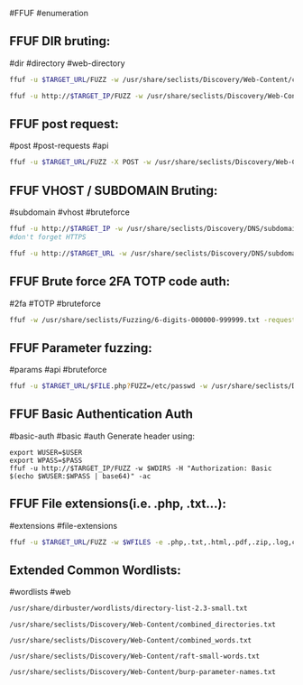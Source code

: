#FFUF #enumeration 

**FFUF DIR bruting:**
---
#dir #directory #web-directory 

```bash
ffuf -u $TARGET_URL/FUZZ -w /usr/share/seclists/Discovery/Web-Content/common.txt
```

```bash
ffuf -u http://$TARGET_IP/FUZZ -w /usr/share/seclists/Discovery/Web-Content/raft-medium-directories.txt -recursion -e *.txt,.php,.html,.bak,.jar,.war,.backup,._backup -ac
```
**FFUF post request:**
---
#post #post-requests #api

```bash
ffuf -u $TARGET_URL/FUZZ -X POST -w /usr/share/seclists/Discovery/Web-Content/raft-medium-directories-lowercase.txt -mc all -fs 50 #-fs - filter results with file size equal to 50
```

**FFUF VHOST / SUBDOMAIN Bruting:**
---
#subdomain #vhost #bruteforce 

```bash
ffuf -u http://$TARGET_IP -w /usr/share/seclists/Discovery/DNS/subdomains-top1million-20000.txt -H "Host: FUZZ.$TARGET_URL" -ac
#don't forget HTTPS
```

```bash
ffuf -u http://$TARGET_URL -w /usr/share/seclists/Discovery/DNS/subdomains-top1million-20000.txt -H "Host: FUZZ.$TARGET_URL" -fs #default size
```

**FFUF Brute force 2FA TOTP code auth:**
---
#2fa #TOTP #bruteforce 

```bash
ffuf -w /usr/share/seclists/Fuzzing/6-digits-000000-999999.txt -request $BURPREQUEST -t 100
```

**FFUF Parameter fuzzing:**
---
#params #api #bruteforce 

```bash
ffuf -u $TARGET_URL/$FILE.php?FUZZ=/etc/passwd -w /usr/share/seclists/Discovery/Web-Content/burp-parameter-names.txt -ac
```

FFUF Basic Authentication Auth
---
#basic-auth #basic #auth 
Generate header using:
```
export WUSER=$USER
export WPASS=$PASS
ffuf -u http://$TARGET_IP/FUZZ -w $WDIRS -H "Authorization: Basic $(echo $WUSER:$WPASS | base64)" -ac
```

FFUF File extensions(i.e. .php, .txt...):
---
#extensions #file-extensions

```bash
ffuf -u $TARGET_URL/FUZZ -w $WFILES -e .php,.txt,.html,.pdf,.zip,.log,config -ac
```

**Extended Common Wordlists:**
---
#wordlists #web

```bash
/usr/share/dirbuster/wordlists/directory-list-2.3-small.txt
```

```
/usr/share/seclists/Discovery/Web-Content/combined_directories.txt
```

```
/usr/share/seclists/Discovery/Web-Content/combined_words.txt
```

```
/usr/share/seclists/Discovery/Web-Content/raft-small-words.txt
```

```
/usr/share/seclists/Discovery/Web-Content/burp-parameter-names.txt
```

